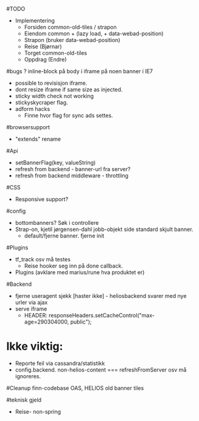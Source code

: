 #TODO
- Implementering
  - Forsiden  common-old-tiles / strapon
  - Eiendom   common + (lazy load, + data-webad-position)
  - Strapon   (bruker data-webad-position)
  - Reise     (Bjørnar)
  - Torget    common-old-tiles
  - Oppdrag   (Endre)

#bugs
? inline-block på body i iframe på noen banner i IE7
- possible to revisisjon iframe.
- dont resize iframe if same size as injected.
- sticky width check not working 
- stickyskycraper flag.
- adform hacks
  - Finne hvor flag for sync ads settes.


#browsersupport
  - "extends" rename

#Api
- setBannerFlag(key, valueString)
- refresh from backend - banner-url fra server? 
- refresh from backend middleware - throttling

#CSS
- Responsive support?

#config
- bottombanners? Søk i controllere
- Strap-on, kjetil jørgensen-dahl jobb-objekt side standard skjult banner.
    - default/fjerne banner. fjerne init


#Plugins
- tf_track osv må testes 
  - Reise hooker seg inn på done callback.
- Plugins (avklare med marius/rune hva produktet er)

#Backend
  - fjerne useragent sjekk
  [haster ikke] - heliosbackend svarer med nye urler via ajax
  - serve iframe 
    - HEADER: responseHeaders.setCacheControl("max-age=290304000, public");
  
# Ikke viktig:
- Reporte feil via cassandra/statistikk
- config.backend. 
  non-helios-content === refreshFromServer osv må ignoreres.

#Cleanup finn-codebase
  OAS, HELIOS
  old banner tiles

#teknisk gjeld
  - Reise- non-spring
